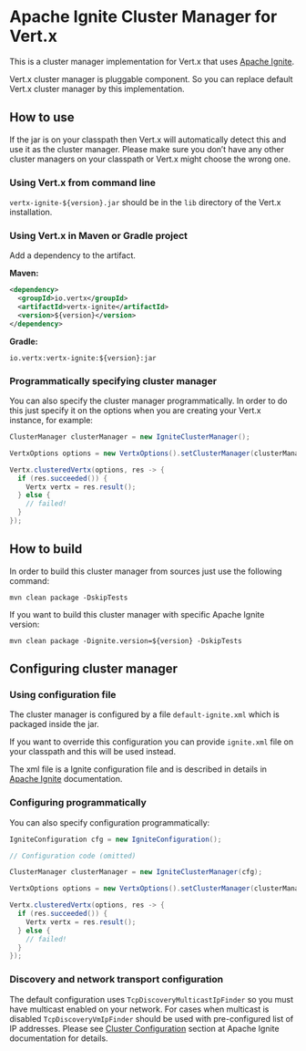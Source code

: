 # Apache Ignite Cluster Manager for Vert.x

This is a cluster manager implementation for Vert.x that uses [Apache Ignite](http://ignite.incubator.apache.org/index.html).

Vert.x cluster manager is pluggable component. So you can replace default Vert.x cluster manager by this implementation.

## How to use

If the jar is on your classpath then Vert.x will automatically detect this and use it as the cluster manager.
Please make sure you don’t have any other cluster managers on your classpath or Vert.x might choose the wrong one.

### Using Vert.x from command line

`vertx-ignite-${version}.jar` should be in the `lib` directory of the Vert.x installation.

### Using Vert.x in Maven or Gradle project

Add a dependency to the artifact.

**Maven:**

```xml
<dependency>
  <groupId>io.vertx</groupId>
  <artifactId>vertx-ignite</artifactId>
  <version>${version}</version>
</dependency>
```

**Gradle:**

```
io.vertx:vertx-ignite:${version}:jar
```

### Programmatically specifying cluster manager

You can also specify the cluster manager programmatically. In order to do this just specify it on the options
when you are creating your Vert.x instance, for example:

```java
ClusterManager clusterManager = new IgniteClusterManager();

VertxOptions options = new VertxOptions().setClusterManager(clusterManager);

Vertx.clusteredVertx(options, res -> {
  if (res.succeeded()) {
    Vertx vertx = res.result();
  } else {
    // failed!
  }
});
```
## How to build

In order to build this cluster manager from sources just use the following command:

```
mvn clean package -DskipTests
```

If you want to build this cluster manager with specific Apache Ignite version:

```
mvn clean package -Dignite.version=${version} -DskipTests
```

## Configuring cluster manager

### Using configuration file

The cluster manager is configured by a file `default-ignite.xml` which is packaged inside the jar.

If you want to override this configuration you can provide `ignite.xml` file on your classpath and this will be used instead.

The xml file is a Ignite configuration file and is described in details in
[Apache Ignite](http://ignite.incubator.apache.org/index.html) documentation.

### Configuring programmatically

You can also specify configuration programmatically:

```java
IgniteConfiguration cfg = new IgniteConfiguration();

// Configuration code (omitted)

ClusterManager clusterManager = new IgniteClusterManager(cfg);

VertxOptions options = new VertxOptions().setClusterManager(clusterManager);

Vertx.clusteredVertx(options, res -> {
  if (res.succeeded()) {
    Vertx vertx = res.result();
  } else {
    // failed!
  }
});
```

### Discovery and network transport configuration

The default configuration uses `TcpDiscoveryMulticastIpFinder` so you must have multicast enabled on your network.
For cases when multicast is disabled `TcpDiscoveryVmIpFinder` should be used with pre-configured list of IP addresses.
Please see [Cluster Configuration](http://apacheignite.readme.io/docs/cluster-config) section
at Apache Ignite documentation for details.
